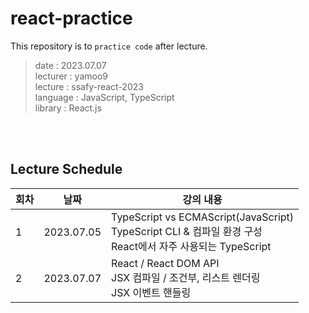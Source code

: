 # react-practice

This repository is to `practice code` after lecture.

> date : 2023.07.07<br>
> lecturer : yamoo9<br>
> lecture : ssafy-react-2023<br>
> language : JavaScript, TypeScript <br>
> library : React.js

<br/><br/>

## Lecture Schedule

| 회차 | 날짜       | 강의 내용                                                                                                         |
| ---- | ---------- | ----------------------------------------------------------------------------------------------------------------- |
| 1    | 2023.07.05 | TypeScript vs ECMAScript(JavaScript)<br> TypeScript CLI & 컴파일 환경 구성<br> React에서 자주 사용되는 TypeScript |
| 2    | 2023.07.07 | React / React DOM API<br>JSX 컴파일 / 조건부, 리스트 렌더링<br>JSX 이벤트 핸들링<br>                              |

